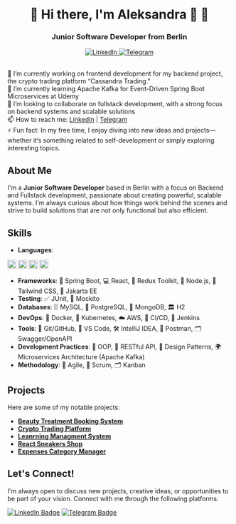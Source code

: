 
<div id="header" align="center">
    <h1> 🌟 Hi there, I'm Aleksandra 👋 🌟</h1>
    <h3>Junior Software Developer from Berlin</h3>

<a href="https://www.linkedin.com/in/aleksandra-cheidze-371148254/">
    <img src="https://img.shields.io/badge/LinkedIn-blue?style=for-the-badge&logo=linkedin&logoColor=white" alt="LinkedIn"/>
</a>
 <a href="https://t.me/AlexaCxeidze">
        <img src="https://img.shields.io/badge/Telegram-blue?style=for-the-badge&logo=telegram&logoColor=white" alt="Telegram"/>
    </a>
    </div>


<br>🔭 I’m currently working on frontend development for my backend project, the crypto trading platform “Cassandra Trading.”<br>
🌱 I’m currently learning Apache Kafka for Event-Driven Spring Boot Microservices at Udemy<br>
👯 I’m looking to collaborate on fullstack development, with a strong focus on backend systems and scalable solutions<br>
📫 How to reach me: <a href="https://www.linkedin.com/in/aleksandra-cheidze-371148254">LinkedIn</a> | <a href="https://t.me/AlexaCxeidze">Telegram</a><br>
⚡ Fun fact: In my free time, I enjoy diving into new ideas and projects—whether it’s something related to self-development or simply exploring interesting topics.
## About Me

I'm a **Junior Software Developer** based in Berlin with a focus on Backend and Fullstack development, passionate about creating powerful, scalable systems. I'm always curious about how things work behind the scenes and strive to build solutions that are not only functional but also efficient.

## Skills

- **Languages**:  
 <img src="https://cdn.jsdelivr.net/gh/devicons/devicon/icons/java/java-original.svg" width="20" height="20"/> 
 <img src="https://cdn.jsdelivr.net/gh/devicons/devicon/icons/javascript/javascript-original.svg" width="20" height="20"/> 
 <img src="https://cdn.jsdelivr.net/gh/devicons/devicon/icons/typescript/typescript-original.svg" width="20" height="20"/> 
<img src="https://cdn.jsdelivr.net/gh/devicons/devicon/icons/mysql/mysql-original.svg" width="20" height="20"/> 

- **Frameworks**: 🌱 Spring Boot, 💻 React, 🔄 Redux Toolkit, 🧩 Node.js, 🎨 Tailwind CSS, 🧭 Jakarta EE
- **Testing**: ✅ JUnit, 🧪 Mockito
- **Databases**: 🗄 MySQL, 💾 PostgreSQL, 🧱 MongoDB, 🏛 H2
- **DevOps**: 🐳 Docker, 🧭 Kubernetes, ☁️ AWS, 🔗 CI/CD, 🔌 Jenkins
- **Tools**: 🔧 Git/GitHub, 📍 VS Code, 🛠 IntelliJ IDEA, 🚀 Postman, 🗂 Swagger/OpenAPI
- **Development Practices**: 🧩 OOP, 🔗 RESTful API, 🧵 Design Patterns, 🌍 Microservices Architecture (Apache Kafka)
- **Methodology**: 🔄 Agile, 📅 Scrum, 🗂 Kanban

## Projects

Here are some of my notable projects:

- **[Beauty Treatment Booking System](https://github.com/AleksandraCheidze/BeautyBook)**
- **[Crypto Trading Platform](https://github.com/AleksandraCheidze/Cassandra_Trading.git)**
- **[Leanrning Managment System](https://github.com/AleksandraCheidze/LMS.git)**
- **[React Sneakers Shop](https://github.com/AleksandraCheidze/React-Sneakers.git)**
- **[Expenses Category Manager](https://github.com/AleksandraCheidze/ExpensesCategoryManager.git)**


## Let's Connect!

I'm always open to discuss new projects, creative ideas, or opportunities to be part of your vision. Connect with me through the following platforms:

[![LinkedIn Badge](https://img.shields.io/badge/-LinkedIn-blue?style=flat-square&logo=Linkedin&logoColor=white&link=linkedin-url)](linkedin-url)
[![Telegram Badge](https://img.shields.io/badge/-Telegram-blue?style=flat-square&logo=Telegram&logoColor=white&link=telegram-url)](telegram-url)


